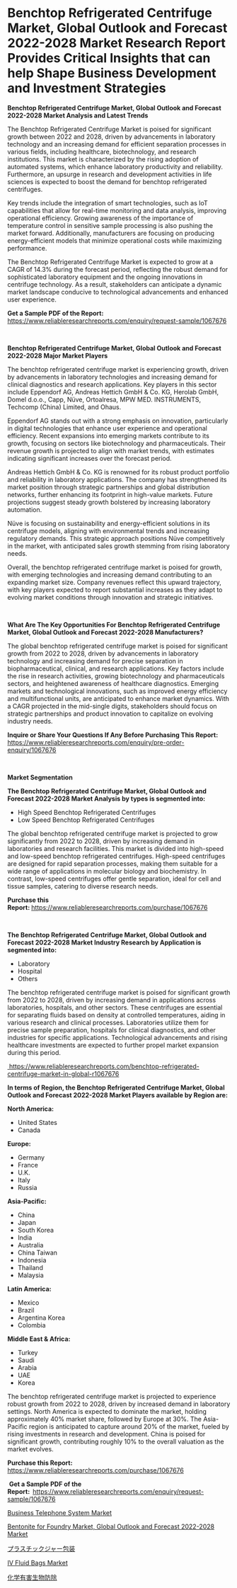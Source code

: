 <p><h1>Benchtop Refrigerated Centrifuge Market, Global Outlook and Forecast 2022-2028 Market Research Report Provides Critical Insights that can help Shape Business Development and Investment Strategies</h1></p><p><strong>Benchtop Refrigerated Centrifuge Market, Global Outlook and Forecast 2022-2028 Market Analysis and Latest Trends</strong></p>
<p><p>The Benchtop Refrigerated Centrifuge Market is poised for significant growth between 2022 and 2028, driven by advancements in laboratory technology and an increasing demand for efficient separation processes in various fields, including healthcare, biotechnology, and research institutions. This market is characterized by the rising adoption of automated systems, which enhance laboratory productivity and reliability. Furthermore, an upsurge in research and development activities in life sciences is expected to boost the demand for benchtop refrigerated centrifuges.</p><p>Key trends include the integration of smart technologies, such as IoT capabilities that allow for real-time monitoring and data analysis, improving operational efficiency. Growing awareness of the importance of temperature control in sensitive sample processing is also pushing the market forward. Additionally, manufacturers are focusing on producing energy-efficient models that minimize operational costs while maximizing performance.</p><p>The Benchtop Refrigerated Centrifuge Market is expected to grow at a CAGR of 14.3% during the forecast period, reflecting the robust demand for sophisticated laboratory equipment and the ongoing innovations in centrifuge technology. As a result, stakeholders can anticipate a dynamic market landscape conducive to technological advancements and enhanced user experience.</p></p>
<p><strong>Get a Sample PDF of the Report:&nbsp;</strong> <a href="https://www.reliableresearchreports.com/enquiry/request-sample/1067676">https://www.reliableresearchreports.com/enquiry/request-sample/1067676</a></p>
<p>&nbsp;</p>
<p><strong>Benchtop Refrigerated Centrifuge Market, Global Outlook and Forecast 2022-2028 Major Market Players</strong></p>
<p><p>The benchtop refrigerated centrifuge market is experiencing growth, driven by advancements in laboratory technologies and increasing demand for clinical diagnostics and research applications. Key players in this sector include Eppendorf AG, Andreas Hettich GmbH & Co. KG, Herolab GmbH, Domel d.o.o., Capp, Nüve, Ortoalresa, MPW MED. INSTRUMENTS, Techcomp (China) Limited, and Ohaus.</p><p>Eppendorf AG stands out with a strong emphasis on innovation, particularly in digital technologies that enhance user experience and operational efficiency. Recent expansions into emerging markets contribute to its growth, focusing on sectors like biotechnology and pharmaceuticals. Their revenue growth is projected to align with market trends, with estimates indicating significant increases over the forecast period.</p><p>Andreas Hettich GmbH & Co. KG is renowned for its robust product portfolio and reliability in laboratory applications. The company has strengthened its market position through strategic partnerships and global distribution networks, further enhancing its footprint in high-value markets. Future projections suggest steady growth bolstered by increasing laboratory automation.</p><p>Nüve is focusing on sustainability and energy-efficient solutions in its centrifuge models, aligning with environmental trends and increasing regulatory demands. This strategic approach positions Nüve competitively in the market, with anticipated sales growth stemming from rising laboratory needs.</p><p>Overall, the benchtop refrigerated centrifuge market is poised for growth, with emerging technologies and increasing demand contributing to an expanding market size. Company revenues reflect this upward trajectory, with key players expected to report substantial increases as they adapt to evolving market conditions through innovation and strategic initiatives.</p></p>
<p>&nbsp;</p>
<p><strong>What Are The Key Opportunities For Benchtop Refrigerated Centrifuge Market, Global Outlook and Forecast 2022-2028 Manufacturers?</strong></p>
<p><p>The global benchtop refrigerated centrifuge market is poised for significant growth from 2022 to 2028, driven by advancements in laboratory technology and increasing demand for precise separation in biopharmaceutical, clinical, and research applications. Key factors include the rise in research activities, growing biotechnology and pharmaceuticals sectors, and heightened awareness of healthcare diagnostics. Emerging markets and technological innovations, such as improved energy efficiency and multifunctional units, are anticipated to enhance market dynamics. With a CAGR projected in the mid-single digits, stakeholders should focus on strategic partnerships and product innovation to capitalize on evolving industry needs.</p></p>
<p><strong>Inquire or Share Your Questions If Any Before Purchasing This Report:</strong> <a href="https://www.reliableresearchreports.com/enquiry/pre-order-enquiry/1067676">https://www.reliableresearchreports.com/enquiry/pre-order-enquiry/1067676</a></p>
<p>&nbsp;</p>
<p><strong>Market Segmentation</strong></p>
<p><strong>The Benchtop Refrigerated Centrifuge Market, Global Outlook and Forecast 2022-2028 Market Analysis by types is segmented into:</strong></p>
<p><ul><li>High Speed Benchtop Refrigerated Centrifuges</li><li>Low Speed Benchtop Refrigerated Centrifuges</li></ul></p>
<p><p>The global benchtop refrigerated centrifuge market is projected to grow significantly from 2022 to 2028, driven by increasing demand in laboratories and research facilities. This market is divided into high-speed and low-speed benchtop refrigerated centrifuges. High-speed centrifuges are designed for rapid separation processes, making them suitable for a wide range of applications in molecular biology and biochemistry. In contrast, low-speed centrifuges offer gentle separation, ideal for cell and tissue samples, catering to diverse research needs.</p></p>
<p><strong>Purchase this Report:&nbsp;</strong><a href="https://www.reliableresearchreports.com/purchase/1067676">https://www.reliableresearchreports.com/purchase/1067676</a></p>
<p>&nbsp;</p>
<p><strong>The Benchtop Refrigerated Centrifuge Market, Global Outlook and Forecast 2022-2028 Market Industry Research by Application is segmented into:</strong></p>
<p><ul><li>Laboratory</li><li>Hospital</li><li>Others</li></ul></p>
<p><p>The benchtop refrigerated centrifuge market is poised for significant growth from 2022 to 2028, driven by increasing demand in applications across laboratories, hospitals, and other sectors. These centrifuges are essential for separating fluids based on density at controlled temperatures, aiding in various research and clinical processes. Laboratories utilize them for precise sample preparation, hospitals for clinical diagnostics, and other industries for specific applications. Technological advancements and rising healthcare investments are expected to further propel market expansion during this period.</p></p>
<p><a href="https://www.reliableresearchreports.com/benchtop-refrigerated-centrifuge-market-in-global-r1067676">&nbsp;https://www.reliableresearchreports.com/benchtop-refrigerated-centrifuge-market-in-global-r1067676</a></p>
<p><strong>In terms of Region, the Benchtop Refrigerated Centrifuge Market, Global Outlook and Forecast 2022-2028 Market Players available by Region are:</strong></p>
<p>
    <p> <strong> North America: </strong>
        <ul>
            <li>United States</li>
            <li>Canada</li>
        </ul>
        </p> 
    <p> <strong> Europe: </strong>
        <ul>
            <li>Germany</li>
            <li>France</li>
            <li>U.K.</li>
            <li>Italy</li>
            <li>Russia</li>
        </ul>
        </p> 
    <p> <strong> Asia-Pacific: </strong>
        <ul>
            <li>China</li>
            <li>Japan</li>
            <li>South Korea</li>
            <li>India</li>
            <li>Australia</li>
            <li>China Taiwan</li>
            <li>Indonesia</li>
            <li>Thailand</li>
            <li>Malaysia</li>
        </ul>
        </p> 
    <p> <strong> Latin America: </strong>
        <ul>
            <li>Mexico</li>
            <li>Brazil</li>
            <li>Argentina Korea</li>
            <li>Colombia</li>
        </ul>
        </p> 
    <p> <strong> Middle East & Africa: </strong>
        <ul>
            <li>Turkey</li>
            <li>Saudi</li>
            <li>Arabia</li>
            <li>UAE</li>
            <li>Korea</li>
        </ul>
    </p>
    </p>
<p><p>The benchtop refrigerated centrifuge market is projected to experience robust growth from 2022 to 2028, driven by increased demand in laboratory settings. North America is expected to dominate the market, holding approximately 40% market share, followed by Europe at 30%. The Asia-Pacific region is anticipated to capture around 20% of the market, fueled by rising investments in research and development. China is poised for significant growth, contributing roughly 10% to the overall valuation as the market evolves.</p></p>
<p><strong>Purchase this Report: </strong><a href="https://www.reliableresearchreports.com/purchase/1067676">https://www.reliableresearchreports.com/purchase/1067676</a></p>
<p>&nbsp;<strong>Get a Sample PDF of the Report:&nbsp;&nbsp;</strong><a href="https://www.reliableresearchreports.com/enquiry/request-sample/1067676">https://www.reliableresearchreports.com/enquiry/request-sample/1067676</a></p>
<p><strong></strong></p>
<p><p><a href="https://www.linkedin.com/pulse/business-telephone-system-market-outlook-complete-industry-analysis-gfkyc?trackingId=tQv%2FyyswQS2LVcNBnHF3FA%3D%3D">Business Telephone System Market</a></p><p><a href="https://github.com/AKSHATREPORTPRIME/Market-Research-Report-List-6/blob/main/bentonite-for-foundry-market-global-outlook-and-forecast-2022-2028-market.md">Bentonite for Foundry Market, Global Outlook and Forecast 2022-2028 Market</a></p><p><a href="https://medium.com/@alyle7648/%E5%B8%82%E5%A0%B4%E3%81%AE%E5%8B%95%E5%90%91%E3%82%92%E6%98%8E%E3%82%89%E3%81%8B%E3%81%AB%E3%81%99%E3%82%8B-%E3%82%B0%E3%83%AD%E3%83%BC%E3%83%90%E3%83%AB%E3%83%97%E3%83%A9%E3%82%B9%E3%83%81%E3%83%83%E3%82%AF%E3%82%B8%E3%83%A3%E3%83%BC%E5%8C%85%E8%A3%85%E5%B8%82%E5%A0%B4%E3%81%AE%E6%88%90%E9%95%B7%E3%81%A8%E5%9C%B0%E5%9F%9F%E3%81%AE%E6%B4%9E%E5%AF%9F-2024%E5%B9%B4-2031%E5%B9%B4-1d5bf92a5673">プラスチックジャー包装</a></p><p><a href="https://issuu.com/reportprime-2/docs/iv-fluid-bags-market-size-2030.pptx_8501f021e2dbbb">IV Fluid Bags Market</a></p><p><a href="https://medium.com/@rudysimonis2023/%E5%8C%96%E5%AD%A6%E7%9A%84%E5%AE%B3%E8%99%AB%E9%A7%86%E9%99%A4%E5%B8%82%E5%A0%B4%E3%81%AE%E6%96%B0%E3%81%9F%E3%81%AA%E3%83%88%E3%83%AC%E3%83%B3%E3%83%89-2024%E5%B9%B4%E3%81%8B%E3%82%892031%E5%B9%B4%E3%81%BE%E3%81%A7%E3%81%AE%E3%82%B0%E3%83%AD%E3%83%BC%E3%83%90%E3%83%AB%E3%81%AA%E5%B1%95%E6%9C%9B%E3%81%A8%E4%BB%8A%E5%BE%8C%E3%81%AE%E8%A6%8B%E9%80%9A%E3%81%97-7e12cdbcd823">化学有害生物防除</a></p></p>